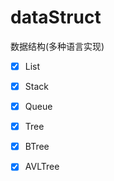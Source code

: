 # dataStruct
数据结构(多种语言实现)

- [x] List
- [x] Stack
- [x] Queue
- [x] Tree
- [x] BTree
- [x] AVLTree

